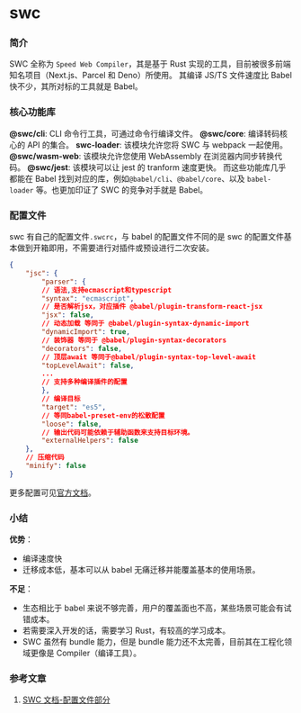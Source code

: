 # swc

### 简介

SWC 全称为 `Speed Web Compiler`，其是基于 Rust 实现的工具，目前被很多前端知名项目（Next.js、Parcel 和 Deno）所使用。
其编译 JS/TS 文件速度比 Babel 快不少，其所对标的工具就是 Babel。

### 核心功能库

**@swc/cli**: CLI 命令行工具，可通过命令行编译文件。
**@swc/core**: 编译转码核心的 API 的集合。
**swc-loader**: 该模块允许您将 SWC 与 webpack 一起使用。
**@swc/wasm-web**: 该模块允许您使用 WebAssembly 在浏览器内同步转换代码。
**@swc/jest**: 该模块可以让 jest 的 tranform 速度更快。
而这些功能库几乎都能在 Babel 找到对应的库，例如`@babel/cli`、`@babel/core`、以及 `babel-loader` 等。也更加印证了 SWC 的竞争对手就是 Babel。

### 配置文件

swc 有自己的配置文件`.swcrc`，与 babel 的配置文件不同的是 swc 的配置文件基本做到开箱即用，不需要进行对插件或预设进行二次安装。

```json
{
    "jsc": {
        "parser": {
        // 语法,支持ecmascript和typescript
        "syntax": "ecmascript",
        // 是否解析jsx，对应插件 @babel/plugin-transform-react-jsx
        "jsx": false,
        // 动态加载 等同于 @babel/plugin-syntax-dynamic-import
        "dynamicImport": true,
        // 装饰器 等同于 @babel/plugin-syntax-decorators
        "decorators": false,
        // 顶层await 等同于@babel/plugin-syntax-top-level-await
        "topLevelAwait": false,
        ...
        // 支持多种编译插件的配置
        },
        // 编译目标
        "target": "es5",
        // 等同babel-preset-env的松散配置
        "loose": false,
        // 输出代码可能依赖于辅助函数来支持目标环境。
        "externalHelpers": false
    },
    // 压缩代码
    "minify": false
}
```

更多配置可见[官方文档][1]。

### 小结

**优势**：

-   编译速度快
-   迁移成本低，基本可以从 babel 无痛迁移并能覆盖基本的使用场景。

**不足**：

-   生态相比于 babel 来说不够完善，用户的覆盖面也不高，某些场景可能会有试错成本。
-   若需要深入开发的话，需要学习 Rust，有较高的学习成本。
-   SWC 虽然有 bundle 能力，但是 bundle 能力还不太完善，目前其在工程化领域更像是 Compiler（编译工具）。

### 参考文章

1. [SWC 文档-配置文件部分](https://swc.rs/docs/configuration/swcrc)

[1]: https://swc.rs/docs/configuration/swcrc
